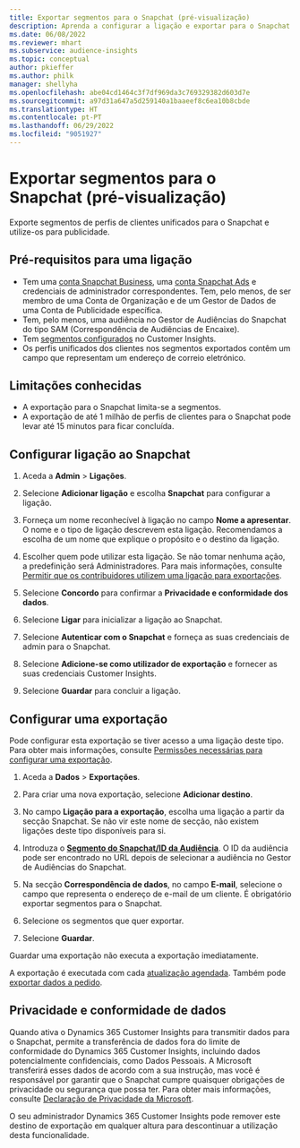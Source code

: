 ```yaml
---
title: Exportar segmentos para o Snapchat (pré-visualização)
description: Aprenda a configurar a ligação e exportar para o Snapchat.
ms.date: 06/08/2022
ms.reviewer: mhart
ms.subservice: audience-insights
ms.topic: conceptual
author: pkieffer
ms.author: philk
manager: shellyha
ms.openlocfilehash: abe04cd1464c3f7df969da3c769329382d603d7e
ms.sourcegitcommit: a97d31a647a5d259140a1baaeef8c6ea10b8cbde
ms.translationtype: HT
ms.contentlocale: pt-PT
ms.lasthandoff: 06/29/2022
ms.locfileid: "9051927"
---
```

# <a name="export-segments-to-snapchat-preview"></a>Exportar segmentos para o Snapchat (pré-visualização)

Exporte segmentos de perfis de clientes unificados para o Snapchat e utilize-os para publicidade. 

## <a name="prerequisites-for-a-connection"></a>Pré-requisitos para uma ligação

-   Tem uma [conta Snapchat Business](https://business.snapchat.com/), uma [conta Snapchat Ads](https://ads.snapchat.com/) e credenciais de administrador correspondentes. Tem, pelo menos, de ser membro de uma Conta de Organização e de um Gestor de Dados de uma Conta de Publicidade específica. 
-   Tem, pelo menos, uma audiência no Gestor de Audiências do Snapchat do tipo SAM (Correspondência de Audiências de Encaixe). 
-   Tem [segmentos configurados](segments.md) no Customer Insights.
-   Os perfis unificados dos clientes nos segmentos exportados contêm um campo que representam um endereço de correio eletrónico.

## <a name="known-limitations"></a>Limitações conhecidas

- A exportação para o Snapchat limita-se a segmentos.
- A exportação de até 1 milhão de perfis de clientes para o Snapchat pode levar até 15 minutos para ficar concluída. 

## <a name="set-up-connection-to-snapchat"></a>Configurar ligação ao Snapchat

1. Aceda a **Admin** > **Ligações**.

1. Selecione **Adicionar ligação** e escolha **Snapchat** para configurar a ligação.

1. Forneça um nome reconhecível à ligação no campo **Nome a apresentar**. O nome e o tipo de ligação descrevem esta ligação. Recomendamos a escolha de um nome que explique o propósito e o destino da ligação.

1. Escolher quem pode utilizar esta ligação. Se não tomar nenhuma ação, a predefinição será Administradores. Para mais informações, consulte [Permitir que os contribuidores utilizem uma ligação para exportações](connections.md#allow-contributors-to-use-a-connection-for-exports).

1. Selecione **Concordo** para confirmar a **Privacidade e conformidade dos dados**.

1. Selecione **Ligar** para inicializar a ligação ao Snapchat.

1. Selecione **Autenticar com o Snapchat** e forneça as suas credenciais de admin para o Snapchat. 

1. Selecione **Adicione-se como utilizador de exportação** e fornecer as suas credenciais Customer Insights.

1. Selecione **Guardar** para concluir a ligação.

## <a name="configure-an-export"></a>Configurar uma exportação

Pode configurar esta exportação se tiver acesso a uma ligação deste tipo. Para obter mais informações, consulte [Permissões necessárias para configurar uma exportação](export-destinations.md#set-up-a-new-export).

1. Aceda a **Dados** > **Exportações**.

1. Para criar uma nova exportação, selecione **Adicionar destino**.

1. No campo **Ligação para a exportação**, escolha uma ligação a partir da secção Snapchat. Se não vir este nome de secção, não existem ligações deste tipo disponíveis para si.

1. Introduza o [**Segmento do Snapchat/ID da Audiência**](https://businesshelp.snapchat.com/s/article/custom-audiences). O ID da audiência pode ser encontrado no URL depois de selecionar a audiência no Gestor de Audiências do Snapchat. 

1. Na secção **Correspondência de dados**, no campo **E-mail**, selecione o campo que representa o endereço de e-mail de um cliente. É obrigatório exportar segmentos para o Snapchat.

1. Selecione os segmentos que quer exportar. 

1. Selecione **Guardar**.

Guardar uma exportação não executa a exportação imediatamente.

A exportação é executada com cada [atualização agendada](system.md#schedule-tab). Também pode [exportar dados a pedido](export-destinations.md#run-exports-on-demand). 


## <a name="data-privacy-and-compliance"></a>Privacidade e conformidade de dados

Quando ativa o Dynamics 365 Customer Insights para transmitir dados para o Snapchat, permite a transferência de dados fora do limite de conformidade do Dynamics 365 Customer Insights, incluindo dados potencialmente confidenciais, como Dados Pessoais. A Microsoft transferirá esses dados de acordo com a sua instrução, mas você é responsável por garantir que o Snapchat cumpre quaisquer obrigações de privacidade ou segurança que possa ter. Para obter mais informações, consulte [Declaração de Privacidade da Microsoft](https://go.microsoft.com/fwlink/?linkid=396732).

O seu administrador Dynamics 365 Customer Insights pode remover este destino de exportação em qualquer altura para descontinuar a utilização desta funcionalidade.
